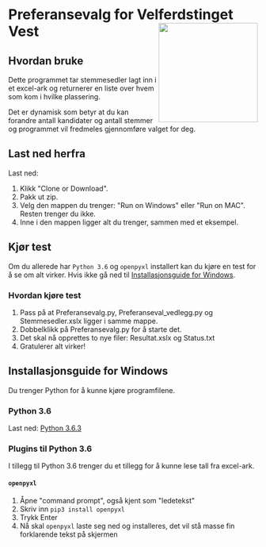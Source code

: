 # Preferansevalg for Velferdstinget Vest <img src="https://pbs.twimg.com/profile_images/892342855943036928/YBSKHYbA_400x400.jpg" width="200" height="200" align="right">

## Hvordan bruke
Dette programmet tar stemmesedler lagt inn i et excel-ark og returnerer en liste over hvem som kom i hvilke plassering.

Det er dynamisk som betyr at du kan forandre antall kandidater og antall stemmer og programmet vil fredmeles gjennomføre valget for deg.

## Last ned herfra
Last ned:
1. Klikk "Clone or Download".
2. Pakk ut zip.
3. Velg den mappen du trenger: "Run on Windows" eller "Run on MAC". Resten trenger du ikke.
4. Inne i den mappen ligger alt du trenger, sammen med et eksempel.

## Kjør test
Om du allerede har `Python 3.6` og `openpyxl` installert kan du kjøre en test for å se om alt virker. Hvis ikke gå ned til [Installasjonsguide for Windows](https://github.com/roverelk/Preferansevalg_VelferdstingetVest#installasjonsguide-for-windows).

### Hvordan kjøre test
1. Pass på at Preferansevalg.py, Preferanseval_vedlegg.py og Stemmesedler.xslx ligger i samme mappe.
2. Dobbelklikk på Preferansevalg.py for å starte det.
3. Det skal nå opprettes to nye filer: Resultat.xslx og Status.txt
4. Gratulerer alt virker!

## Installasjonsguide for Windows
Du trenger Python for å kunne kjøre programfilene.
### Python 3.6
Last ned: [Python 3.6.3](https://www.python.org/ftp/python/3.6.3/python-3.6.3.exe "This is a direct donwload link :-)")

### Plugins til Python 3.6
I tillegg til Python 3.6 trenger du et tillegg for å kunne lese tall fra excel-ark.
#### `openpyxl`
1. Åpne "command prompt", også kjent som "ledetekst"
2. Skriv inn `pip3 install openpyxl`
3. Trykk Enter
4. Nå skal `openpyxl` laste seg ned og installeres, det vil stå masse fin forklarende tekst på skjermen
